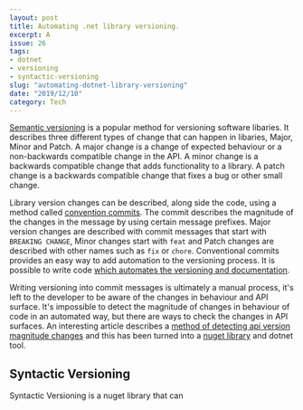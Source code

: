 ```yaml
---
layout: post
title: Automating .net library versioning.
excerpt: A 
issue: 26
tags: 
- dotnet
- versioning
- syntactic-versioning
slug: "automating-dotnet-library-versioning"
date: "2019/12/10"
category: Tech
---
```


[Semantic versioning](https://semver.org/) is a popular method for versioning software libaries. 
It describes three different types of change that can happen in libaries, Major, Minor and Patch. 
A major change is a change of expected behaviour or a non-backwards compatible change in the API.
A minor change is a backwards compatible change that adds functionality to a library. 
A patch change is a backwards compatible change that fixes a bug or other small change.

Library version changes can be described, along side the code, using a method called [convention commits](https://www.conventionalcommits.org/en). The commit describes the magnitude of the changes in the message by using certain message prefixes. 
Major version changes are described with commit messages that start with `BREAKING CHANGE`, Minor changes start with `feat` and Patch changes are described with other names such as `fix` or `chore`. Conventional commits provides an easy way to add automation to the versioning process. It is possible to write code [which automates the versioning and documentation](https://github.com/conventional-changelog/standard-version). 

Writing versioning into commit messages is ultimately a manual process, it's left to the developer to be aware of the changes in behaviour and API surface. It's impossible to detect the magnitude of changes in behaviour of code in an automated way, but there are ways to check the changes in API surfaces. 
An interesting article describes a [method of detecting api version magnitude changes](http://blog.stermon.com/articles/2016/12/01/semantic-versioning-dotnet-libs-and-nuget-pkgs) and this has been turned into a [nuget library](https://github.com/fsprojects/SyntacticVersioning) and dotnet tool.

## Syntactic Versioning

Syntactic Versioning is a nuget library that can 

